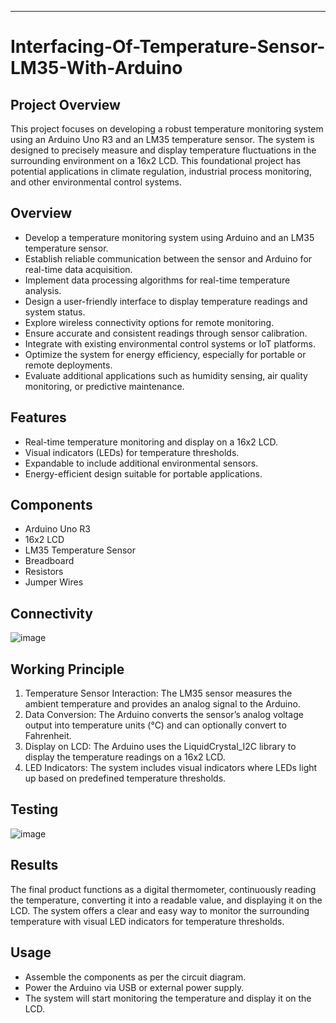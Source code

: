 ---

# Interfacing-Of-Temperature-Sensor-LM35-With-Arduino

## Project Overview
This project focuses on developing a robust temperature monitoring system using an Arduino Uno R3 and an LM35 temperature sensor. The system is designed to precisely measure and display temperature fluctuations in the surrounding environment on a 16x2 LCD. This foundational project has potential applications in climate regulation, industrial process monitoring, and other environmental control systems.


## Overview
- Develop a temperature monitoring system using Arduino and an LM35 temperature sensor.
- Establish reliable communication between the sensor and Arduino for real-time data acquisition.
- Implement data processing algorithms for real-time temperature analysis.
- Design a user-friendly interface to display temperature readings and system status.
- Explore wireless connectivity options for remote monitoring.
- Ensure accurate and consistent readings through sensor calibration.
- Integrate with existing environmental control systems or IoT platforms.
- Optimize the system for energy efficiency, especially for portable or remote deployments.
- Evaluate additional applications such as humidity sensing, air quality monitoring, or predictive maintenance.


## Features
- Real-time temperature monitoring and display on a 16x2 LCD.
- Visual indicators (LEDs) for temperature thresholds.
- Expandable to include additional environmental sensors.
- Energy-efficient design suitable for portable applications.


## Components
- Arduino Uno R3
- 16x2 LCD
- LM35 Temperature Sensor
- Breadboard
- Resistors
- Jumper Wires

## Connectivity
![image](https://github.com/user-attachments/assets/3f835571-ccaa-4f67-a228-c294c274fd85)



## Working Principle
1. Temperature Sensor Interaction: The LM35 sensor measures the ambient temperature and provides an analog signal to the Arduino.
2. Data Conversion: The Arduino converts the sensor’s analog voltage output into temperature units (°C) and can optionally convert to Fahrenheit.
3. Display on LCD: The Arduino uses the LiquidCrystal_I2C library to display the temperature readings on a 16x2 LCD.
4. LED Indicators: The system includes visual indicators where LEDs light up based on predefined temperature thresholds.


## Testing
![image](https://github.com/user-attachments/assets/8271f34d-2cb3-4431-b5d7-d2197732cf76)


## Results
The final product functions as a digital thermometer, continuously reading the temperature, converting it into a readable value, and displaying it on the LCD. The system offers a clear and easy way to monitor the surrounding temperature with visual LED indicators for temperature thresholds.


## Usage
- Assemble the components as per the circuit diagram.
- Power the Arduino via USB or external power supply.
- The system will start monitoring the temperature and display it on the LCD.
